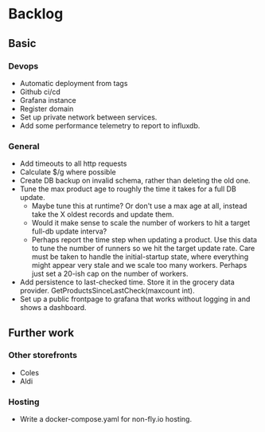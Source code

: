 # Backlog

## Basic

### Devops
* Automatic deployment from tags
* Github ci/cd
* Grafana instance
* Register domain
* Set up private network between services.
* Add some performance telemetry to report to influxdb.

### General
* Add timeouts to all http requests
* Calculate $/g where possible
* Create DB backup on invalid schema, rather than deleting the old one.
* Tune the max product age to roughly the time it takes for a full DB update.
    * Maybe tune this at runtime? Or don't use a max age at all, instead take the
        X oldest records and update them.
    * Would it make sense to scale the number of workers to hit a target full-db
        update interva?
    * Perhaps report the time step when updating a product. Use this data to
        tune the number of runners so we hit the target update rate. Care
        must be taken to handle the initial-startup state, where everything
        might appear very stale and we scale too many workers. Perhaps just
        set a 20-ish cap on the number of workers.
* Add persistence to last-checked time. Store it in the grocery data provider. GetProductsSinceLastCheck(maxcount int).
* Set up a public frontpage to grafana that works without logging in and shows a dashboard.

## Further work

### Other storefronts
* Coles
* Aldi

### Hosting
* Write a docker-compose.yaml for non-fly.io hosting.